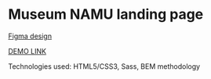 # Museum NAMU landing page
[Figma design](https://www.figma.com/file/i8XiqSgs44QEVPHuMbkNO2/museum-prototype?node-id=323%3A1957)

[DEMO LINK](https://Julietta-M.github.io/Museum2/)

Technologies used:  HTML5/CSS3, Sass, BEM methodology
